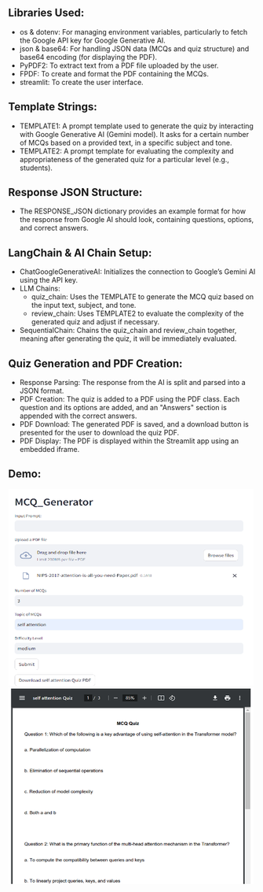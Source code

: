 ## Libraries Used:
- os & dotenv: For managing environment variables, particularly to fetch the Google API key for Google Generative AI.
- json & base64: For handling JSON data (MCQs and quiz structure) and base64 encoding (for displaying the PDF).
- PyPDF2: To extract text from a PDF file uploaded by the user.
- FPDF: To create and format the PDF containing the MCQs.
- streamlit: To create the user interface.

## Template Strings:
- TEMPLATE1: A prompt template used to generate the quiz by interacting with Google Generative AI (Gemini model). It asks for a  certain number of MCQs based on a provided text, in a specific subject and tone.
- TEMPLATE2: A prompt template for evaluating the complexity and appropriateness of the generated quiz for a particular level (e.g., students).

## Response JSON Structure:
- The RESPONSE_JSON dictionary provides an example format for how the response from Google AI should look, containing questions, options, and correct answers.

## LangChain & AI Chain Setup:
- ChatGoogleGenerativeAI: Initializes the connection to Google’s Gemini AI using the API key.
- LLM Chains:
   - quiz_chain: Uses the TEMPLATE to generate the MCQ quiz based on the input text, subject, and tone.
   - review_chain: Uses TEMPLATE2 to evaluate the complexity of the generated quiz and adjust if necessary.
- SequentialChain: Chains the quiz_chain and review_chain together, meaning after generating the quiz, it will be immediately evaluated.

## Quiz Generation and PDF Creation:
- Response Parsing: The response from the AI is split and parsed into a JSON format.
- PDF Creation: The quiz is added to a PDF using the PDF class. Each question and its options are added, and an "Answers" section is appended with the correct answers.
- PDF Download: The generated PDF is saved, and a download button is presented for the user to download the quiz PDF.
- PDF Display: The PDF is displayed within the Streamlit app using an embedded iframe.

## Demo:
<img src="demo_img/demo1.png" alt="Demo" width="500" height="400" />
<img src="demo_img/demo2.png" alt="Demo" width="500" height="400" />
